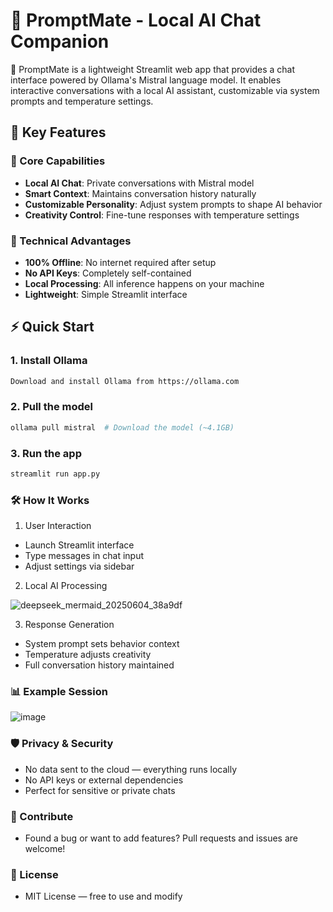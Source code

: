# 👻 PromptMate - Local AI Chat Companion

👻 PromptMate is a lightweight Streamlit web app that provides a chat interface powered by Ollama's Mistral language model. It enables interactive conversations with a local AI assistant, customizable via system prompts and temperature settings.

## 🌟 Key Features

### 💬 Core Capabilities
- **Local AI Chat**: Private conversations with Mistral model
- **Smart Context**: Maintains conversation history naturally
- **Customizable Personality**: Adjust system prompts to shape AI behavior
- **Creativity Control**: Fine-tune responses with temperature settings

### 🚀 Technical Advantages
- **100% Offline**: No internet required after setup
- **No API Keys**: Completely self-contained
- **Local Processing**: All inference happens on your machine
- **Lightweight**: Simple Streamlit interface

## ⚡ Quick Start

### 1. Install Ollama 
```bash
Download and install Ollama from https://ollama.com
```
### 2. Pull the model
```bash
ollama pull mistral  # Download the model (~4.1GB)
```
### 3. Run the app
```bash
streamlit run app.py
```


### 🛠️ How It Works
1. User Interaction
- Launch Streamlit interface
- Type messages in chat input
- Adjust settings via sidebar


2. Local AI Processing
   
![deepseek_mermaid_20250604_38a9df](https://github.com/user-attachments/assets/e1f0e6e0-16b8-4667-8e1d-b10ecd737de6)

3. Response Generation
- System prompt sets behavior context
- Temperature adjusts creativity
- Full conversation history maintained


### 📊 Example Session

![image](https://github.com/user-attachments/assets/e2a054cc-6347-4398-8ec8-d5ef31f52691)

### 🛡️ Privacy & Security
- No data sent to the cloud — everything runs locally
- No API keys or external dependencies
- Perfect for sensitive or private chats

### 🤝 Contribute
- Found a bug or want to add features? Pull requests and issues are welcome!

### 📜 License
- MIT License — free to use and modify






